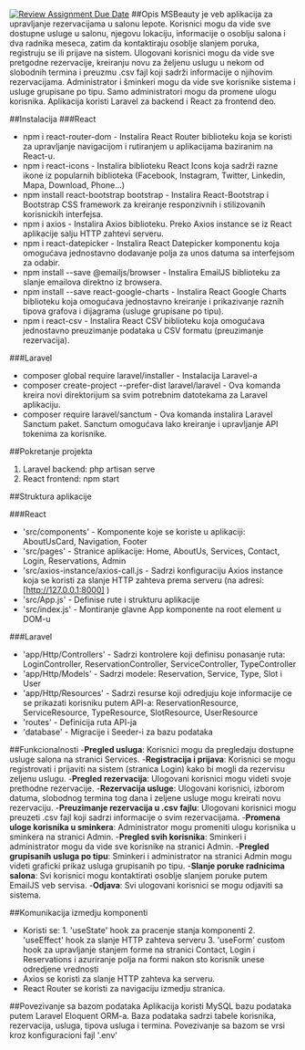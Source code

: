 [![Review Assignment Due Date](https://classroom.github.com/assets/deadline-readme-button-24ddc0f5d75046c5622901739e7c5dd533143b0c8e959d652212380cedb1ea36.svg)](https://classroom.github.com/a/1IMeAlJr)
##Opis
MSBeauty je veb aplikacija za upravljanje rezervacijama u salonu lepote. Korisnici mogu da vide sve dostupne usluge u salonu, njegovu lokaciju, informacije o osoblju salona i dva radnika meseca, zatim da kontaktiraju osoblje slanjem poruka, registruju se ili prijave na sistem. Ulogovani korisnici mogu da vide sve pretgodne rezervacije, kreiranju novu za željenu uslugu u nekom od slobodnih termina i preuzmu .csv fajl koji sadrži informacije o njihovim rezervacijama. Administrator i šminkeri mogu da vide sve korisnike sistema i usluge grupisane po tipu. Samo administratori mogu da promene ulogu korisnika. Aplikacija koristi Laravel za backend i React za frontend deo. 

##Instalacija
###React
- npm i react-router-dom - Instalira React Router biblioteku koja se koristi za upravljanje navigacijom i rutiranjem u aplikacijama baziranim na React-u.
- npm i react-icons - Instalira biblioteku React Icons koja sadrži razne ikone iz popularnih biblioteka (Facebook, Instagram, Twitter, Linkedin, Mapa, Download, Phone...)
- npm install react-bootstrap bootstrap - Instalira React-Bootstrap i Bootstrap CSS framework za kreiranje responzivnih i stilizovanih korisnickih interfejsa.
- npm i axios - Instalira Axios biblioteku. Preko Axios instance se iz React aplikacije salju HTTP zahtevi serveru.
- npm i react-datepicker - Instalira React Datepicker komponentu koja omogućava jednostavno dodavanje polja za unos datuma sa interfejsom za odabir.
- npm install --save @emailjs/browser - Instalira EmailJS biblioteku za slanje emailova direktno iz browsera.
- npm install --save react-google-charts - Instalira React Google Charts biblioteku koja omogućava jednostavno kreiranje i prikazivanje raznih tipova grafova i dijagrama (usluge grupisane po tipu).
- npm i react-csv - Instalira React CSV biblioteku koja omogućava jednostavno preuzimanje podataka u CSV formatu (preuzimanje rezervacija).

###Laravel 
- composer global require laravel/installer - Instalacija Laravel-a
- composer create-project --prefer-dist laravel/laravel - Ova komanda kreira novi direktorijum sa svim potrebnim datotekama za Laravel aplikaciju.
- composer require laravel/sanctum - Ova komanda instalira Laravel Sanctum paket. Sanctum omogućava lako kreiranje i upravljanje API tokenima za korisnike.

##Pokretanje projekta
1. Laravel backend: php artisan serve
2. React frontend: npm start 

##Struktura aplikacije

###React
- 'src/components' - Komponente koje se koriste u aplikaciji: AboutUsCard, Navigation, Footer
- 'src/pages' - Stranice aplikacije: Home, AboutUs, Services, Contact, Login, Reservations, Admin
- 'src/axios-instance/axios-call.js - Sadrzi konfiguraciju Axios instance koja se koristi za slanje HTTP zahteva prema serveru (na adresi: [http://127.0.0.1:8000] )
- 'src/App.js' - Definise rute i strukturu aplikacije
- 'src/index.js' - Montiranje glavne App komponente na root element u DOM-u

###Laravel
- 'app/Http/Controllers' - Sadrzi kontrolere koji definisu ponasanje ruta: LoginController, ReservationController, ServiceController, TypeController
- 'app/Http/Models' - Sadrzi modele: Reservation, Service, Type, Slot i User
- 'app/Http/Resources' - Sadrzi resurse koji odredjuju koje informacije ce se prikazati korisniku putem API-a: ReservationResource, ServiceResource, TypeResource, SlotResource, UserResource
- 'routes' - Definicija ruta API-ja
- 'database' - Migracije i Seeder-i za bazu podataka

##Funkcionalnosti
-**Pregled usluga**: Korisnici mogu da pregledaju dostupne usluge salona na stranici Services.
-**Registracija i prijava**: Korisnici se mogu registrovati i prijaviti na sistem (stranica Login) kako bi mogli da rezervisu zeljenu uslugu.
-**Pregled rezervacija**: Ulogovani korisnici mogu videti svoje prethodne rezervacije.
-**Rezervacija usluge**: Ulogovani korisnici, izborom datuma, slobodnog termina tog dana i zeljene usluge mogu kreirati novu rezervaciju.
-**Preuzimanje rezervacija u .csv fajlu**: Ulogovani korisnici mogu preuzeti .csv fajl koji sadrzi informacije o svim rezervacijama.
-**Promena uloge korisnika u sminkera**: Administrator mogu promeniti ulogu korisnika u sminkera na stranici Admin.
-**Pregled svih korisnika**: Sminkeri i administrator mogu da vide sve korisnike na stranici Admin.
-**Pregled grupisanih usluga po tipu**: Sminkeri i administrator na stranici Admin mogu videti graficki prikaz usluga grupisanih po tipu.
-**Slanje poruke radnicima salona**: Svi korisnici mogu kontaktirati osoblje slanjem poruke putem EmailJS veb servisa.
-**Odjava**: Svi ulogovani korisnici se mogu odjaviti sa sistema.

##Komunikacija izmedju komponenti
- Koristi se: 1. 'useState' hook za pracenje stanja komponenti
              2. 'useEffect' hook za slanje HTTP zahteva serveru
              3. 'useForm' custom hook za upravljanje stanjem forme na stranici Contact, Login i Reservations i azuriranje polja na formi nakon sto korisnik unese odredjene vrednosti
- Axios se koristi za slanje HTTP zahteva ka serveru.
- React Router se koristi za navigaciju izmedju stranica.

##Povezivanje sa bazom podataka
Aplikacija koristi MySQL bazu podataka putem Laravel Eloquent ORM-a. Baza podataka sadrzi tabele korisnika, rezervacija, usluga, tipova usluga i termina. Povezivanje sa bazom se vrsi kroz konfiguracioni fajl '.env' 

  
